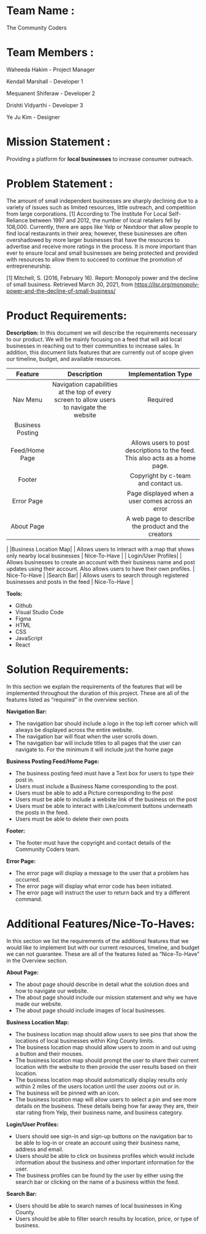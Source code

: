 # Team Name :

The Community Coders

# Team Members :

Waheeda Hakim - Project Manager

Kendall Marshall - Developer 1

Mequanent Shiferaw - Developer 2

Drishti Vidyarthi - Developer 3

Ye Ju Kim - Designer


# Mission Statement :

Providing a platform for **local businesses** to increase consumer outreach.

# Problem Statement :

The amount of small independent businesses are sharply declining due to a variety of issues such as limited resources, little outreach, and competition from large corporations. [1] According to The Institute For Local Self-Reliance between 1997 and 2012, the number of local retailers fell by 108,000.  Currently, there are apps like Yelp or Nextdoor that allow people to find local restaurants in their area; however, these businesses are often overshadowed by more larger businesses that have the resources to advertise and receive more ratings in the process. It is more important than ever to ensure local and small businesses are being protected and provided with resources to allow them to succeed to continue the promotion of entrepreneurship.  

[1] Mitchell, S. (2016, February 16). Report: Monopoly power and the decline of small business. Retrieved March 30, 2021, from https://ilsr.org/monopoly-power-and-the-decline-of-small-business/

# Product Requirements:
 **Description:**
In this document we will describe the requirements necessary to our product.  We will be mainly focusing on a feed that will aid local businesses in reaching out to their communities to increase sales. In addition, this document lists features that are currently out of scope given our timeline, budget, and available resources.

| Feature  |          Description                        | Implementation Type  |
| :-----:  |            :---------:                            | :--------: |
| Nav Menu | Navigation capabilities at the top of every screen to allow users to navigate the website | Required |
| Business Posting 
Feed/Home Page | | Allows users to post descriptions to the feed. This also acts as a home page. | Requuired |
| Footer | | Copyright by c-team and contact us.  | Required |
| Error Page | | Page displayed when a user comes across an error| Required |
| About Page | | A web page to describe the product and the creators | Nice-To-Have |
| 
|Business Location Map| | Allows users to interact with a map that shows only nearby local businesses | Nice-To-Have |
| Login/User Profiles| | Allows businesses to create an account with their business name and post updates using their account. Also allows users to have their own profiles. | Nice-To-Have |
|Search Bar| | Allows users to search through registered businesses and posts in the feed | Nice-To-Have |

**Tools:**
- Github
- Visual Studio Code
- Figma
- HTML
- CSS
- JavaScript
- React

# Solution Requirements:
In this section we explain the requirements of the features that will be implemented throughout the duration of this project. These are all of the features listed as “required” in the overview section.

**Navigation Bar:**
- The navigation bar should include a logo in the top left corner which will always be displayed across the entire website. 
- The navigation bar will float when the user scrolls down.
- The navigation bar will include titles to all pages that the user can navigate to. For the minimum it will include just the home page



**Business Posting Feed/Home Page:**
- The business posting feed must have a Text box for users to type their post in.
- Users must include a Business Name corresponding to the post.
- Users must be able to add a Picture corresponding to the post
- Users must be able to include a website link of the business on the post
- Users must be able to interact with Like/comment buttons underneath the posts in the feed.
- Users must be able to delete their own posts

**Footer:**
- The footer must have the copyright and contact details of the Community Coders team. 

**Error Page:**
- The error page will display a message to the user that a problem has occurred.
- The error page will display what error code has been initiated. 
- The error page will instruct the user to return back and try a different command.

# Additional Features/Nice-To-Haves:
In this section we list the requirements of the additional features that we would like to implement but with our current resources, timeline, and budget we can not guarantee. These are all of the features listed as “Nice-To-Have” in the Overview section.

**About Page:**
- The about page should describe in detail what the solution does and how to navigate our website.
- The about page should include our mission statement and why we have made our website. 
- The about page should include images of local businesses. 

**Business Location Map:**
- The business location map should allow users to see pins that show the locations of local businesses within King County limits.
- The business location map should allow users to zoom in and out using a button and their mouses.
- The business location map should prompt the user to share their current location with the website to then provide the user results based on their location.
- The business location map should automatically display results only within 2 miles of the users location until the user zooms out or in. 
- The business will be pinned with an icon.
- The business location  map will allow users to select a pin and see more details on the business. These details being how far away they are, their star rating from Yelp, their business name, and business category.


**Login/User Profiles:**
- Users should see sign-in and sign-up buttons on the navigation bar to be able to log-in or create an account using their business name, address and email.
- Users should be able to click on business profiles which would include information about the business and other important information for the user. 
- The business profiles can be found by the user by either using the search bar or clicking on the name of a  business within the feed. 


**Search Bar:**
- Users should be able to search names of local businesses in King County. 
- Users should be able to filter search results by location, price, or type of business.
